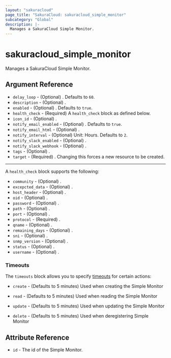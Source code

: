 ```yaml
---
layout: "sakuracloud"
page_title: "SakuraCloud: sakuracloud_simple_monitor"
subcategory: "Global"
description: |-
  Manages a SakuraCloud Simple Monitor.
---
```


# sakuracloud_simple_monitor

Manages a SakuraCloud Simple Monitor.

## Argument Reference

* `delay_loop` - (Optional) . Defaults to `60`.
* `description` - (Optional) .
* `enabled` - (Optional) . Defaults to `true`.
* `health_check` - (Required) A `health_check` block as defined below.
* `icon_id` - (Optional) .
* `notify_email_enabled` - (Optional) . Defaults to `true`.
* `notify_email_html` - (Optional) .
* `notify_interval` - (Optional) Unit: Hours. Defaults to `2`.
* `notify_slack_enabled` - (Optional) .
* `notify_slack_webhook` - (Optional) .
* `tags` - (Optional) .
* `target` - (Required) . Changing this forces a new resource to be created.


---

A `health_check` block supports the following:

* `community` - (Optional) .
* `excepcted_data` - (Optional) .
* `host_header` - (Optional) .
* `oid` - (Optional) .
* `password` - (Optional) .
* `path` - (Optional) .
* `port` - (Optional) .
* `protocol` - (Required) .
* `qname` - (Optional) .
* `remaining_days` - (Optional) .
* `sni` - (Optional) .
* `snmp_version` - (Optional) .
* `status` - (Optional) .
* `username` - (Optional) .


### Timeouts

The `timeouts` block allows you to specify [timeouts](https://www.terraform.io/docs/configuration/resources.html#timeouts) for certain actions:

* `create` - (Defaults to 5 minutes) Used when creating the Simple Monitor

* `read` -   (Defaults to 5 minutes) Used when reading the Simple Monitor

* `update` - (Defaults to 5 minutes) Used when updating the Simple Monitor

* `delete` - (Defaults to 5 minutes) Used when deregistering Simple Monitor



## Attribute Reference

* `id` - The id of the Simple Monitor.





